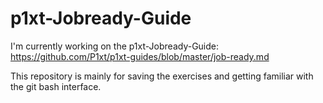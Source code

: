 # p1xt-Jobready-Guide

I'm currently working on the p1xt-Jobready-Guide: https://github.com/P1xt/p1xt-guides/blob/master/job-ready.md

This repository is mainly for saving the exercises and getting familiar with the git bash interface.
